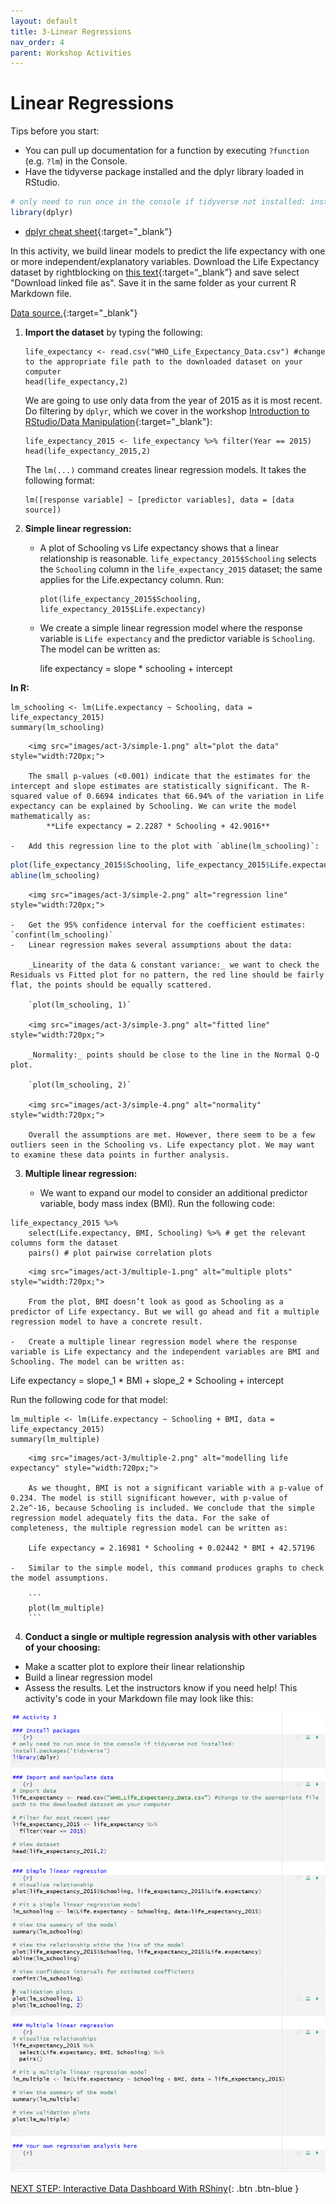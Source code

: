 ```yaml
---
layout: default
title: 3-Linear Regressions
nav_order: 4
parent: Workshop Activities
---
```


# Linear Regressions

Tips before you start:
-   You can pull up documentation for a function by executing `?function` (e.g. `?lm`) in the Console.
-   Have the tidyverse package installed and the dplyr library loaded in RStudio.

``` r
# only need to run once in the console if tidyverse not installed: install.packages('tidyverse')
library(dplyr)
```
    
-   [dplyr cheat sheet]([https://rstudio-pubs-static.s3.amazonaws.com/1133628_e0cdf44420104207a6d9a270b383f06f.html](https://nyu-cdsc.github.io/learningr/assets/data-transformation.pdf)){:target="_blank"}

In this activity, we build linear models to predict the life expectancy with one or more independent/explanatory variables. Download the Life Expectancy dataset by rightblocking on [this text](https://uviclibraries.github.io/rstudio-intermediate/docs/WHO_Life_Expectancy_Data.csv){:target=“\_blank”} and save select "Download linked file as". Save it in the same folder as your current R Markdown file. 

[Data source.](https://www.kaggle.com/kumarajarshi/life-expectancy-who){:target="_blank"}

1.  **Import the dataset** by typing the following:

    ```
    life_expectancy <- read.csv("WHO_Life_Expectancy_Data.csv") #change to the appropriate file path to the downloaded dataset on your computer
    head(life_expectancy,2)
    ```
    
    We are going to use only data from the year of 2015 as it is most recent. Do filtering by `dplyr`, which we cover in the workshop [Introduction to RStudio/Data Manipulation](https://uviclibraries.github.io/rstudio/tidyverse-data.html){:target="_blank"}:
    
    ```
    life_expectancy_2015 <- life_expectancy %>% filter(Year == 2015)
    head(life_expectancy_2015,2)
    ```
    
    The `lm(...)` command creates linear regression models. It takes the following format:
    
    ```
    lm([response variable] ~ [predictor variables], data = [data source])
    ```

2.  **Simple linear regression:**

    -   A plot of Schooling vs Life expectancy shows that a linear relationship is reasonable. `life_expectancy_2015$Schooling` selects the `Schooling` column in the `life_expectancy_2015` dataset; the same applies for the Life.expectancy column. Run:
    
        ```
        plot(life_expectancy_2015$Schooling, life_expectancy_2015$Life.expectancy)
        ```
    
    -   We create a simple linear regression model where the response variable is `Life expectancy` and the predictor variable is `Schooling`. The model can be written as:
    
        life expectancy = slope * schooling + intercept
        
**In R:**
        
```
lm_schooling <- lm(Life.expectancy ~ Schooling, data = life_expectancy_2015)
summary(lm_schooling)
```
        
        <img src="images/act-3/simple-1.png" alt="plot the data" style="width:720px;">
        
        The small p-values (<0.001) indicate that the estimates for the intercept and slope estimates are statistically significant. The R-squared value of 0.6694 indicates that 66.94% of the variation in Life expectancy can be explained by Schooling. We can write the model mathematically as:
            **Life expectancy = 2.2287 * Schooling + 42.9016**
    
    -   Add this regression line to the plot with `abline(lm_schooling)`:
```r
plot(life_expectancy_2015$Schooling, life_expectancy_2015$Life.expectancy)
abline(lm_schooling)
```
    
        <img src="images/act-3/simple-2.png" alt="regression line" style="width:720px;">
    
    -   Get the 95% confidence interval for the coefficient estimates: `confint(lm_schooling)`
    -   Linear regression makes several assumptions about the data:
        
        _Linearity of the data & constant variance:_ we want to check the Residuals vs Fitted plot for no pattern, the red line should be fairly flat, the points should be equally scattered.
        
        `plot(lm_schooling, 1)`
        
        <img src="images/act-3/simple-3.png" alt="fitted line" style="width:720px;">
        
        _Normality:_ points should be close to the line in the Normal Q-Q plot.
        
        `plot(lm_schooling, 2)`
        
        <img src="images/act-3/simple-4.png" alt="normality" style="width:720px;">
        
        Overall the assumptions are met. However, there seem to be a few outliers seen in the Schooling vs. Life expectancy plot. We may want to examine these data points in further analysis.

3.  **Multiple linear regression:**

    -   We want to expand our model to consider an additional predictor variable, body mass index (BMI). Run the following code:
    
```
life_expectancy_2015 %>% 
    select(Life.expectancy, BMI, Schooling) %>% # get the relevant columns form the dataset
    pairs() # plot pairwise correlation plots
```
        
        <img src="images/act-3/multiple-1.png" alt="multiple plots" style="width:720px;">
        
        From the plot, BMI doesn’t look as good as Schooling as a predictor of Life expectancy. But we will go ahead and fit a multiple regression model to have a concrete result.
    
    -   Create a multiple linear regression model where the response variable is Life expectancy and the independent variables are BMI and Schooling. The model can be written as:
    
Life expectancy = slope_1 * BMI + slope_2 * Schooling + intercept
        
Run the following code for that model:
        
```
lm_multiple <- lm(Life.expectancy ~ Schooling + BMI, data = life_expectancy_2015)
summary(lm_multiple)
```
        
        <img src="images/act-3/multiple-2.png" alt="modelling life expectancy" style="width:720px;">
        
        As we thought, BMI is not a significant variable with a p-value of 0.234. The model is still significant however, with p-value of 2.2e^-16, because Schooling is included. We conclude that the simple regression model adequately fits the data. For the sake of completeness, the multiple regression model can be written as:
        
        Life expectancy = 2.16981 * Schooling + 0.02442 * BMI + 42.57196
    
    -   Similar to the simple model, this command produces graphs to check the model assumptions.

        ```
        plot(lm_multiple)
        ```

4.  **Conduct a single or multiple regression analysis with other variables of your choosing:**
- Make a scatter plot to explore their linear relationship
- Build a linear regression model 
- Assess the results. 
Let the instructors know if you need help! This activity's code in your Markdown file may look like this:
<img src="images/act-3/act3Rmd.png" alt="act3 Rmd screenshot" style="width:720px;">

[NEXT STEP: Interactive Data Dashboard With RShiny](act-4.html){: .btn .btn-blue }
